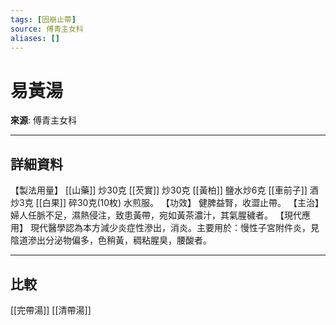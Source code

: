 ```yaml
---
tags: [固崩止帶]
source: 傅青主女科
aliases: []
---
```


# 易黃湯

**來源**: 傅青主女科  

---

## 詳細資料
【製法用量】 [[山藥]] 炒30克 [[芡實]] 炒30克 [[黃柏]] 鹽水炒6克 [[車前子]] 酒炒3克 [[白果]] 碎30克(10枚)
水煎服。
【功效】
健脾益腎，收澀止帶。
【主治】
婦人任脈不足，濕熱侵注，致患黃帶，宛如黃茶濃汁，其氣腥穢者。
【現代應用】
現代醫學認為本方減少炎症性滲出，消炎。主要用於：慢性子宮附件炎，見陰道滲出分泌物偏多，色稍黃，稠粘腥臭，腰酸者。

---

## 比較
[[完帶湯]]
[[清帶湯]]
